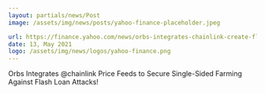 ```yaml
---
layout: partials/news/Post
image: /assets/img/news/posts/yahoo-finance-placeholder.jpeg

url: https://finance.yahoo.com/news/orbs-integrates-chainlink-create-flash-120000128.html
date: 13, May 2021
logo: /assets/img/news/logos/yahoo-finance.png
---
```


Orbs Integrates @chainlink Price Feeds to Secure Single-Sided Farming Against Flash Loan Attacks!